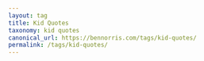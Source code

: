 ```yaml
---
layout: tag
title: Kid Quotes
taxonomy: kid quotes
canonical_url: https://bennorris.com/tags/kid-quotes/
permalink: /tags/kid-quotes/
---
```

